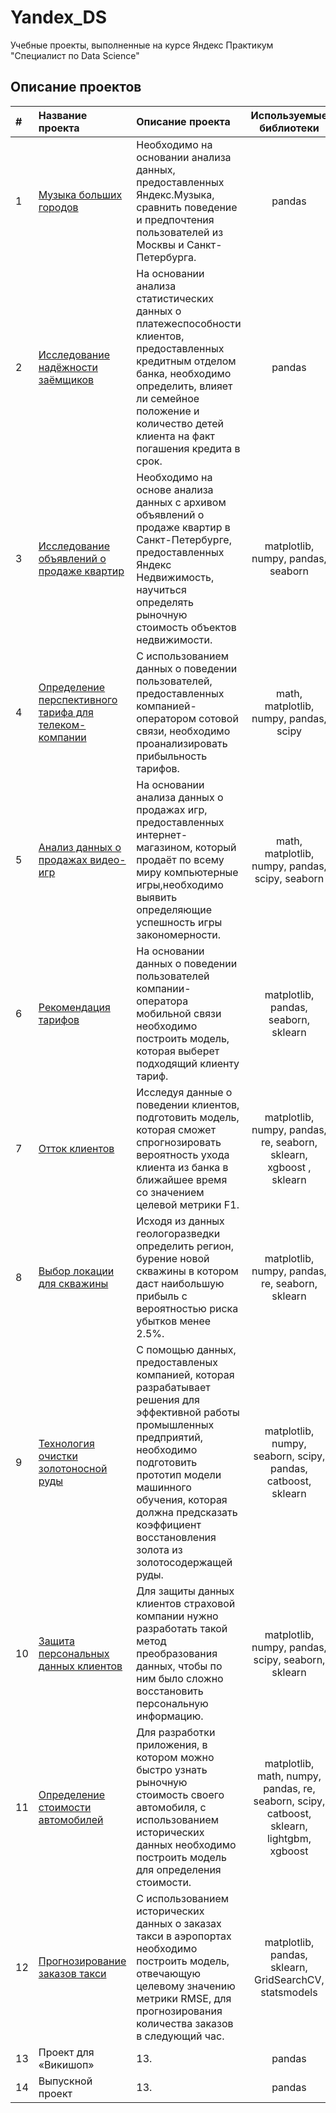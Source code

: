 # Yandex_DS
Учебные проекты, выполненные на курсе Яндекс Практикум "Специалист по Data Science"

## Описание проектов 

| # | Название проекта | Описание проекта | Используемые библиотеки |
| :-------------------- | :-------------------- | :--------------------- |:---------------------------:|
| 1 | [Музыка больших городов](https://github.com/MariaPyat/Yandex_DS/blob/main/01_Big%20cities%20music/Музыка%20больших%20городов.ipynb "Музыка больших городов") | Необходимо на основании анализа данных, предоставленных Яндекс.Музыка, сравнить поведение и предпочтения пользователей из Москвы и Санкт-Петербурга. | pandas |
| 2 | [Исследование надёжности заёмщиков](https://github.com/MariaPyat/Yandex_DS/blob/main/02_Credit%20risk%20evaluation/Исследование%20надёжности%20заёмщиков.ipynb "Исследование надёжности заёмщиков")| На основании анализа статистических данных о платежеспособности клиентов, предоставленных кредитным отделом банка, необходимо определить, влияет ли семейное положение и количество детей клиента на факт погашения кредита в срок. | pandas |
| 3 | [Исследование объявлений о продаже квартир](https://github.com/MariaPyat/Yandex_DS/blob/main/03_Apartments%20sale%20ads%20research/Исследование%20объявлений%20о%20продаже%20квартир.ipynb "Исследование объявлений о продаже квартир") | Необходимо на основе анализа данных с архивом объявлений о продаже квартир в Санкт-Петербурге, предоставленных Яндекс Недвижимость, научиться определять рыночную стоимость объектов недвижимости. | matplotlib, numpy, pandas, seaborn |
| 4 | [Определение перспективного тарифа для телеком-компании](https://github.com/MariaPyat/Yandex_DS/blob/main/04_Determination%20of%20a%20tariff%20for%20a%20telecom%20company/Определение%20перспективного%20тарифа%20для%20телеком.ipynb "Определение перспективного тарифа для телеком-компании") | С использованием данных о поведении пользователей, предоставленных компанией-оператором сотовой связи, необходимо проанализировать прибыльность тарифов. | math, matplotlib, numpy, pandas, scipy |
| 5 | [Анализ данных о продажах видео-игр](https://github.com/MariaPyat/Yandex_DS/blob/main/05_Video-games%20sales%20analysis/Анализ%20продаж%20видео-игр.ipynb "Анализ данных о продажах видео-игр") | На основании анализа данных о продажах игр, предоставленных интернет-магазином, который продаёт по всему миру компьютерные игры,необходимо выявить определяющие успешность игры закономерности.| math, matplotlib, numpy, pandas, scipy, seaborn |
| 6 | [Рекомендация тарифов](https://github.com/MariaPyat/Yandex_DS/blob/main/06_Recommendation%20of%20tariffs/Рекомендация%20тарифов.ipynb "Рекомендация тарифов") | На основании данных о поведении пользователей компании-оператора мобильной связи необходимо построить модель, которая выберет подходящий клиенту тариф. | matplotlib, pandas, seaborn, sklearn |
| 7 | [Отток клиентов](https://github.com/MariaPyat/Yandex_DS/blob/main/07_Bank%20customer%20churn/Отток%20клиентов.ipynb "Отток клиентов") | Исследуя данные о поведении клиентов, подготовить модель, которая сможет спрогнозировать вероятность ухода клиента из банка в ближайшее время со значением целевой метрики F1. | matplotlib, numpy, pandas, re, seaborn, sklearn, xgboost , sklearn |
| 8 | [Выбор локации для скважины](https://github.com/MariaPyat/Yandex_DS/blob/main/08_Choosing%20a%20location%20for%20a%20well/Выбор%20локации%20для%20скважины.ipynb "Выбор локации для скважины") | Исходя из данных геологоразведки определить регион, бурение новой скважины в котором даст наибольшую прибыль с вероятностью риска убытков менее 2.5%.  | matplotlib, numpy, pandas, re, seaborn, sklearn |	
| 9 | [Технология очистки золотоносной руды](https://github.com/MariaPyat/Yandex_DS/blob/main/09_Gold%20recovery/Технология%20очистки%20золотоносной%20руды.ipynb "Технология очистки золотоносной руды") | С помощью данных, предоставленых компанией, которая разрабатывает решения для эффективной работы промышленных предприятий, необходимо подготовить прототип модели машинного обучения, которая должна предсказать коэффициент восстановления золота из золотосодержащей руды.  | matplotlib, numpy, seaborn, scipy, pandas, catboost, sklearn |
| 10 | [Защита персональных данных клиентов](https://github.com/MariaPyat/Yandex_DS/blob/main/10_Client%20personal%20data%20protection/Защита%20персональных%20данных%20клиентов.ipynb "Защита персональных данных клиентов") | Для защиты данных клиентов страховой компании нужно разработать такой метод преобразования данных, чтобы по ним было сложно восстановить персональную информацию. | matplotlib, numpy, pandas, scipy, seaborn, sklearn |
| 11 | [Определение стоимости автомобилей](https://github.com/MariaPyat/Yandex_DS/blob/main/11_Car%20price%20determination/Определение%20стоимости%20автомобилей.ipynb "Определение стоимости автомобилей") | Для разработки приложения, в котором можно быстро узнать рыночную стоимость своего автомобиля, с использованием исторических данных необходимо построить модель для определения стоимости. | matplotlib, math, numpy, pandas, re, seaborn, scipy, catboost, sklearn, lightgbm, xgboost |
| 12 | [Прогнозирование заказов такси](https://github.com/MariaPyat/Yandex_DS/blob/main/12_Taxi%20orders%20forecast/Прогнозирование%20заказов%20такси.ipynb "Прогнозирование заказов такси") | С использованием исторических данных о заказах такси в аэропортах необходимо построить модель, отвечающую целевому значению метрики RMSE, для прогнозирования количества заказов в следующий час.| matplotlib, pandas, sklearn, GridSearchCV, statsmodels |
| 13 | Проект для «Викишоп» | 13.  | pandas |
| 14 | Выпускной проект | 13.  | pandas |
